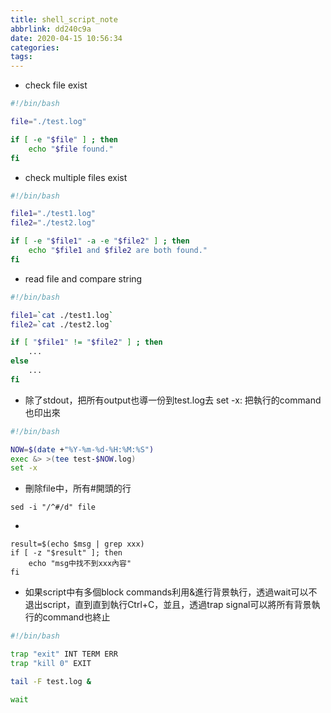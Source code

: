 ```yaml
---
title: shell_script_note
abbrlink: dd240c9a
date: 2020-04-15 10:56:34
categories:
tags:
---
```

* check file exist
```bash
#!/bin/bash

file="./test.log"

if [ -e "$file" ] ; then
    echo "$file found."
fi
```

* check multiple files exist
```bash
#!/bin/bash

file1="./test1.log"
file2="./test2.log"

if [ -e "$file1" -a -e "$file2" ] ; then
    echo "$file1 and $file2 are both found."
fi
```

* read file and compare string
```bash
#!/bin/bash

file1=`cat ./test1.log`
file2=`cat ./test2.log`

if [ "$file1" != "$file2" ] ; then
    ...
else
    ...
fi
```

* 除了stdout，把所有output也導一份到test.log去
set -x: 把執行的command也印出來
```bash
#!/bin/bash

NOW=$(date +"%Y-%m-%d-%H:%M:%S")
exec &> >(tee test-$NOW.log)
set -x
```

* 刪除file中，所有#開頭的行
```
sed -i "/^#/d" file
```

* 
```
result=$(echo $msg | grep xxx)
if [ -z "$result" ]; then
    echo "msg中找不到xxx內容"
fi
```

* 如果script中有多個block commands利用&進行背景執行，透過wait可以不退出script，直到直到執行Ctrl+C，並且，透過trap signal可以將所有背景執行的command也終止
```bash
#!/bin/bash

trap "exit" INT TERM ERR
trap "kill 0" EXIT

tail -F test.log &

wait
```